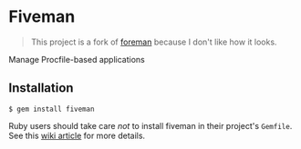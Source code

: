 # Fiveman

> This project is a fork of [foreman](https://github.com/ddollar/foreman) because I don't like how it looks.

Manage Procfile-based applications

## Installation

    $ gem install fiveman

Ruby users should take care *not* to install fiveman in their project's `Gemfile`. See this [wiki article](https://github.com/ddollar/fiveman/wiki/Don't-Bundle-Fiveman) for more details.

